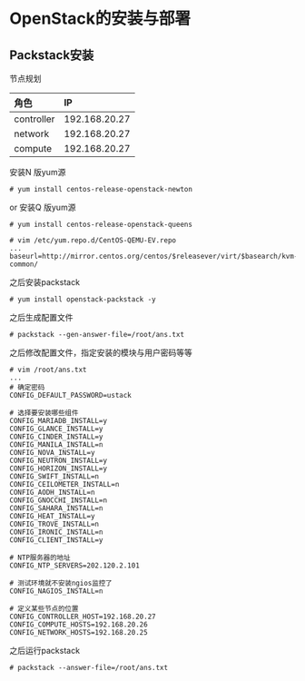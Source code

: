 # OpenStack的安装与部署

## Packstack安装

节点规划

| 角色 | IP |
| :--- | :--- |
| controller | 192.168.20.27 |
| network | 192.168.20.27 |
| compute | 192.168.20.27 |

安装N 版yum源

```
# yum install centos-release-openstack-newton
```

or 安装Q 版yum源

```
# yum install centos-release-openstack-queens

# vim /etc/yum.repo.d/CentOS-QEMU-EV.repo
...
baseurl=http://mirror.centos.org/centos/$releasever/virt/$basearch/kvm-common/
```

之后安装packstack

```
# yum install openstack-packstack -y
```

之后生成配置文件

```
# packstack --gen-answer-file=/root/ans.txt
```

之后修改配置文件，指定安装的模块与用户密码等等

```
# vim /root/ans.txt
...
# 确定密码
CONFIG_DEFAULT_PASSWORD=ustack

# 选择要安装哪些组件
CONFIG_MARIADB_INSTALL=y
CONFIG_GLANCE_INSTALL=y
CONFIG_CINDER_INSTALL=y
CONFIG_MANILA_INSTALL=n
CONFIG_NOVA_INSTALL=y
CONFIG_NEUTRON_INSTALL=y
CONFIG_HORIZON_INSTALL=y
CONFIG_SWIFT_INSTALL=n
CONFIG_CEILOMETER_INSTALL=n
CONFIG_AODH_INSTALL=n
CONFIG_GNOCCHI_INSTALL=n
CONFIG_SAHARA_INSTALL=n
CONFIG_HEAT_INSTALL=y
CONFIG_TROVE_INSTALL=n
CONFIG_IRONIC_INSTALL=n
CONFIG_CLIENT_INSTALL=y

# NTP服务器的地址
CONFIG_NTP_SERVERS=202.120.2.101

# 测试环境就不安装ngios监控了
CONFIG_NAGIOS_INSTALL=n

# 定义某些节点的位置
CONFIG_CONTROLLER_HOST=192.168.20.27
CONFIG_COMPUTE_HOSTS=192.168.20.26
CONFIG_NETWORK_HOSTS=192.168.20.25
```

之后运行packstack

```
# packstack --answer-file=/root/ans.txt
```



